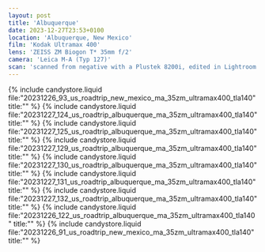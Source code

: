 ```yaml
---
layout: post
title: 'Albuquerque'
date: 2023-12-27T23:53+0100
location: 'Albuquerque, New Mexico'
film: 'Kodak Ultramax 400'
lens: 'ZEISS ZM Biogon T* 35mm f/2'
camera: 'Leica M-A (Typ 127)'
scan: 'scanned from negative with a Plustek 8200i, edited in Lightroom'
---
```


{% include candystore.liquid file:"20231226_93_us_roadtrip_new_mexico_ma_35zm_ultramax400_tla140" title:"" %}
{% include candystore.liquid file:"20231227_124_us_roadtrip_albuquerque_ma_35zm_ultramax400_tla140" title:"" %}
{% include candystore.liquid file:"20231227_125_us_roadtrip_albuquerque_ma_35zm_ultramax400_tla140" title:"" %}
{% include candystore.liquid file:"20231227_129_us_roadtrip_albuquerque_ma_35zm_ultramax400_tla140" title:"" %}
{% include candystore.liquid file:"20231227_130_us_roadtrip_albuquerque_ma_35zm_ultramax400_tla140" title:"" %}
{% include candystore.liquid file:"20231227_131_us_roadtrip_albuquerque_ma_35zm_ultramax400_tla140" title:"" %}
{% include candystore.liquid file:"20231227_132_us_roadtrip_albuquerque_ma_35zm_ultramax400_tla140" title:"" %}
{% include candystore.liquid file:"20231226_122_us_roadtrip_albuquerque_ma_35zm_ultramax400_tla140" title:"" %}
{% include candystore.liquid file:"20231226_91_us_roadtrip_new_mexico_ma_35zm_ultramax400_tla140" title:"" %}